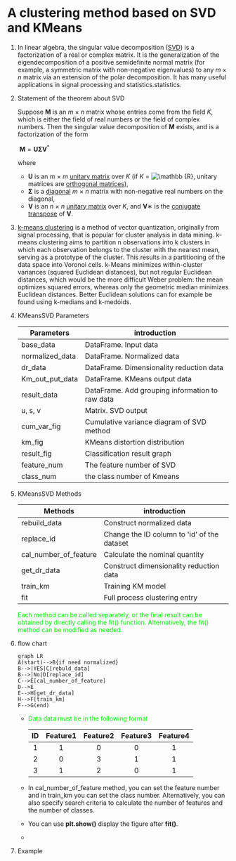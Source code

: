 # A clustering method based on SVD and KMeans

1. In linear algebra, the singular value decomposition ([SVD](https://en.wikipedia.org/wiki/Singular_value_decomposition)) is a factorization of a real or complex matrix. It is the generalization of the eigendecomposition of a positive semidefinite normal matrix (for example, a symmetric matrix with non-negative eigenvalues) to any $m\times n$ matrix via an extension of the polar decomposition. It has many useful applications in signal processing and statistics.statistics.

2. Statement of the theorem about SVD

   Suppose **M** is an *m* × *n* matrix whose entries come from the field *K*, which is either the field of real numbers or the field of complex numbers. Then the singular value decomposition of **M** exists, and is a factorization of the form

   ​      $\mathbf{M}=\mathbf{U} \boldsymbol{\Sigma} \mathbf{V}^{*}$  

   where

   - **U** is an *m* × *m* [unitary matrix](https://en.wikipedia.org/wiki/Unitary_matrix) over *K* (if *K* = ![\mathbb {R} ](https://wikimedia.org/api/rest_v1/media/math/render/svg/786849c765da7a84dbc3cce43e96aad58a5868dc), unitary matrices are [orthogonal matrices](https://en.wikipedia.org/wiki/Orthogonal_matrix)),
   - **Σ** is a [diagonal](https://en.wikipedia.org/wiki/Rectangular_diagonal_matrix) *m* × *n* matrix with non-negative real numbers on the diagonal,
   - **V** is an *n* × *n* [unitary matrix](https://en.wikipedia.org/wiki/Unitary_matrix) over *K*, and **V**∗ is the [conjugate transpose](https://en.wikipedia.org/wiki/Conjugate_transpose) of **V**.

3. [k-means clustering](https://en.wikipedia.org/wiki/K-means_clustering) is a method of vector quantization, originally from signal processing, that is popular for cluster analysis in data mining. k-means clustering aims to partition n observations into k clusters in which each observation belongs to the cluster with the nearest mean, serving as a prototype of the cluster. This results in a partitioning of the data space into Voronoi cells. k-Means minimizes within-cluster variances (squared Euclidean distances), but not regular Euclidean distances, which would be the more difficult Weber problem: the mean optimizes squared errors, whereas only the geometric median minimizes Euclidean distances. Better Euclidean solutions can for example be found using k-medians and k-medoids.

4. KMeansSVD Parameters

   | Parameters      | introduction                                    |
   | --------------- | ----------------------------------------------- |
   | base_data       | DataFrame.  Input data                          |
   | normalized_data | DataFrame. Normalized data                      |
   | dr_data         | DataFrame.  Dimensionality reduction data       |
   | Km_out_put_data | DataFrame. KMeans output data                   |
   | result_data     | DataFrame. Add grouping information to raw data |
   | u, s, v         | Matrix. SVD output                              |
   | cum_var_fig     | Cumulative variance diagram of SVD method       |
   | km_fig          | KMeans distortion distribution                  |
   | result_fig      | Classification result graph                     |
   | feature_num     | The feature number of SVD                       |
   | class_num       | the class number of Kmeans                      |

5. KMeansSVD Methods

   | Methods               | introduction                                |
   | --------------------- | ------------------------------------------- |
   | rebuild_data          | Construct normalized data                   |
   | replace_id            | Change the ID column to 'id' of the dataset |
   | cal_number_of_feature | Calculate the nominal quantity              |
   | get_dr_data           | Construct dimensionality reduction data     |
   | train_km              | Training KM model                           |
   | fit                   | Full process clustering entry               |

   <font color=green1>Each method can be called separately, or the final result can be obtained by directly calling the fit() function. Alternatively, the fit() method can be modified as needed.</font>

6. flow chart

   ```mermaid
   graph LR
   A(start)-->B{if need normalized}
   B-->|YES|C[rebuld_data]
   B-->|No|D[replace_id]
   C-->E[cal_number_of_feature]
   D-->E
   E-->H[get_dr_data]
   H-->F[train_km]
   F-->G(end)
   ```

   * <font color=green1> Data data must be in the following format</font>

     |  ID  | Feature1 | Feature2 | Feature3 | Feature4 |
     | :--: | :------: | :------: | :------: | :------: |
     |  1   |    1     |    0     |    0     |    1     |
     |  2   |    0     |    3     |    1     |    1     |
     |  3   |    1     |    2     |    0     |    1     |

   * In cal_number_of_feature method, you can set the feature number and in train_km you can set the class number. Alternatively, you can also specify search criteria to calculate the number of features and the number of classes.
   * You can use **plt.show()** display the figure after **fit()**.
   * 

7. Example

   



